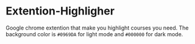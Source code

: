 # Extention-Highligher
Google chrome extention that make you highlight courses you need.
The background color is `#0969DA` for light mode and `#000000` for dark mode.
